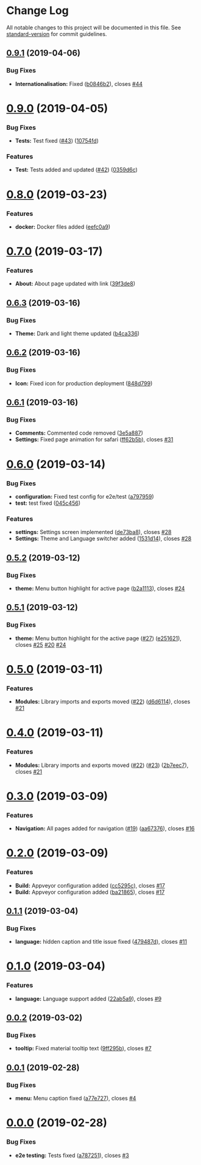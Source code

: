 # Change Log

All notable changes to this project will be documented in this file. See [standard-version](https://github.com/conventional-changelog/standard-version) for commit guidelines.

## [0.9.1](https://github.com/ashishsingh4u/sing-bus/compare/v0.9.0...v0.9.1) (2019-04-06)


### Bug Fixes

* **Internationalisation:** Fixed ([b0846b2](https://github.com/ashishsingh4u/sing-bus/commit/b0846b2)), closes [#44](https://github.com/ashishsingh4u/sing-bus/issues/44)



# [0.9.0](https://github.com/ashishsingh4u/sing-bus/compare/v0.8.0...v0.9.0) (2019-04-05)


### Bug Fixes

* **Tests:** Test fixed ([#43](https://github.com/ashishsingh4u/sing-bus/issues/43)) ([10754fd](https://github.com/ashishsingh4u/sing-bus/commit/10754fd))


### Features

* **Test:** Tests added and updated ([#42](https://github.com/ashishsingh4u/sing-bus/issues/42)) ([0359d6c](https://github.com/ashishsingh4u/sing-bus/commit/0359d6c))



# [0.8.0](https://github.com/ashishsingh4u/sing-bus/compare/v0.7.0...v0.8.0) (2019-03-23)


### Features

* **docker:** Docker files added ([eefc0a9](https://github.com/ashishsingh4u/sing-bus/commit/eefc0a9))



# [0.7.0](https://github.com/ashishsingh4u/sing-bus/compare/v0.6.3...v0.7.0) (2019-03-17)


### Features

* **About:** About page updated with link ([39f3de8](https://github.com/ashishsingh4u/sing-bus/commit/39f3de8))



## [0.6.3](https://github.com/ashishsingh4u/sing-bus/compare/v0.6.2...v0.6.3) (2019-03-16)


### Bug Fixes

* **Theme:** Dark and light theme updated ([b4ca336](https://github.com/ashishsingh4u/sing-bus/commit/b4ca336))



## [0.6.2](https://github.com/ashishsingh4u/sing-bus/compare/v0.6.1...v0.6.2) (2019-03-16)


### Bug Fixes

* **Icon:** Fixed icon for production deployment ([848d799](https://github.com/ashishsingh4u/sing-bus/commit/848d799))



## [0.6.1](https://github.com/ashishsingh4u/sing-bus/compare/v0.6.0...v0.6.1) (2019-03-16)


### Bug Fixes

* **Comments:** Commented code removed ([3e5a887](https://github.com/ashishsingh4u/sing-bus/commit/3e5a887))
* **Settings:** Fixed page animation for safari ([ff62b5b](https://github.com/ashishsingh4u/sing-bus/commit/ff62b5b)), closes [#31](https://github.com/ashishsingh4u/sing-bus/issues/31)



# [0.6.0](https://github.com/ashishsingh4u/sing-bus/compare/v0.5.2...v0.6.0) (2019-03-14)


### Bug Fixes

* **configuration:** Fixed test config for e2e/test ([a797959](https://github.com/ashishsingh4u/sing-bus/commit/a797959))
* **test:** test fixed ([045c456](https://github.com/ashishsingh4u/sing-bus/commit/045c456))


### Features

* **settings:** Settings screen implemented ([de73ba8](https://github.com/ashishsingh4u/sing-bus/commit/de73ba8)), closes [#28](https://github.com/ashishsingh4u/sing-bus/issues/28)
* **Settings:** Theme and Language switcher added ([1531d14](https://github.com/ashishsingh4u/sing-bus/commit/1531d14)), closes [#28](https://github.com/ashishsingh4u/sing-bus/issues/28)



## [0.5.2](https://github.com/ashishsingh4u/sing-bus/compare/v0.5.1...v0.5.2) (2019-03-12)


### Bug Fixes

* **theme:** Menu button highlight for active page ([b2a1113](https://github.com/ashishsingh4u/sing-bus/commit/b2a1113)), closes [#24](https://github.com/ashishsingh4u/sing-bus/issues/24)



## [0.5.1](https://github.com/ashishsingh4u/sing-bus/compare/v0.5.0...v0.5.1) (2019-03-12)


### Bug Fixes

* **theme:** Menu button highlight for the active page ([#27](https://github.com/ashishsingh4u/sing-bus/issues/27)) ([e251621](https://github.com/ashishsingh4u/sing-bus/commit/e251621)), closes [#25](https://github.com/ashishsingh4u/sing-bus/issues/25) [#20](https://github.com/ashishsingh4u/sing-bus/issues/20) [#24](https://github.com/ashishsingh4u/sing-bus/issues/24)



# [0.5.0](https://github.com/ashishsingh4u/sing-bus/compare/v0.4.0...v0.5.0) (2019-03-11)


### Features

* **Modules:** Library imports and exports moved ([#22](https://github.com/ashishsingh4u/sing-bus/issues/22)) ([d6d6114](https://github.com/ashishsingh4u/sing-bus/commit/d6d6114)), closes [#21](https://github.com/ashishsingh4u/sing-bus/issues/21)



# [0.4.0](https://github.com/ashishsingh4u/sing-bus/compare/v0.3.0...v0.4.0) (2019-03-11)


### Features

* **Modules:** Library imports and exports moved ([#22](https://github.com/ashishsingh4u/sing-bus/issues/22)) ([#23](https://github.com/ashishsingh4u/sing-bus/issues/23)) ([2b7eec7](https://github.com/ashishsingh4u/sing-bus/commit/2b7eec7)), closes [#21](https://github.com/ashishsingh4u/sing-bus/issues/21)



# [0.3.0](https://github.com/ashishsingh4u/sing-bus/compare/v0.2.0...v0.3.0) (2019-03-09)


### Features

* **Navigation:** All pages added for navigation ([#19](https://github.com/ashishsingh4u/sing-bus/issues/19)) ([aa67376](https://github.com/ashishsingh4u/sing-bus/commit/aa67376)), closes [#16](https://github.com/ashishsingh4u/sing-bus/issues/16)



# [0.2.0](https://github.com/ashishsingh4u/sing-bus/compare/v0.1.1...v0.2.0) (2019-03-09)


### Features

* **Build:** Appveyor configuration added ([cc5295c](https://github.com/ashishsingh4u/sing-bus/commit/cc5295c)), closes [#17](https://github.com/ashishsingh4u/sing-bus/issues/17)
* **Build:** Appveyor configuration added ([ba21865](https://github.com/ashishsingh4u/sing-bus/commit/ba21865)), closes [#17](https://github.com/ashishsingh4u/sing-bus/issues/17)



## [0.1.1](https://github.com/ashishsingh4u/sing-bus/compare/v0.1.0...v0.1.1) (2019-03-04)


### Bug Fixes

* **language:** hidden caption and title issue fixed ([479487d](https://github.com/ashishsingh4u/sing-bus/commit/479487d)), closes [#11](https://github.com/ashishsingh4u/sing-bus/issues/11)



# [0.1.0](https://github.com/ashishsingh4u/sing-bus/compare/v0.0.2...v0.1.0) (2019-03-04)


### Features

* **language:** Language support added ([22ab5a9](https://github.com/ashishsingh4u/sing-bus/commit/22ab5a9)), closes [#9](https://github.com/ashishsingh4u/sing-bus/issues/9)



## [0.0.2](https://github.com/ashishsingh4u/sing-bus/compare/v0.0.1...v0.0.2) (2019-03-02)


### Bug Fixes

* **tooltip:** Fixed material tooltip text ([9ff295b](https://github.com/ashishsingh4u/sing-bus/commit/9ff295b)), closes [#7](https://github.com/ashishsingh4u/sing-bus/issues/7)



## [0.0.1](https://github.com/ashishsingh4u/sing-bus/compare/v0.0.0...v0.0.1) (2019-02-28)


### Bug Fixes

* **menu:** Menu caption fixed ([a77e727](https://github.com/ashishsingh4u/sing-bus/commit/a77e727)), closes [#4](https://github.com/ashishsingh4u/sing-bus/issues/4)



# [0.0.0](https://github.com/ashishsingh4u/sing-bus/compare/v0.1.0...v0.0.0) (2019-02-28)


### Bug Fixes

* **e2e testing:** Tests fixed ([a787251](https://github.com/ashishsingh4u/sing-bus/commit/a787251)), closes [#3](https://github.com/ashishsingh4u/sing-bus/issues/3)
